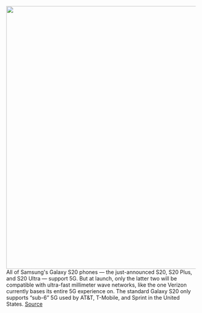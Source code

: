 <img src='https://cdn.vox-cdn.com/thumbor/B0JrUn43HtGFUhHoiv7P0pe8Das=/0x0:2040x1360/1200x800/filters:focal(857x517:1183x843)/cdn.vox-cdn.com/uploads/chorus_image/image/66294503/vpavic_200206_3899_0090.0.jpg' width='700px' /><br/>
All of Samsung's Galaxy S20 phones — the just-announced S20, S20 Plus, and S20 Ultra — support 5G. But at launch, only the latter two will be compatible with ultra-fast millimeter wave networks, like the one Verizon currently bases its entire 5G experience on. The standard Galaxy S20 only supports “sub-6” 5G used by AT&T, T-Mobile, and Sprint in the United States.
<a href='https://www.theverge.com/2020/2/11/21133237/samsung-galaxy-s20-5g-ultra-fast-not-supported-carriers-coverage'> Source <a/>